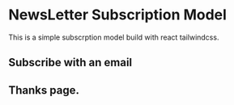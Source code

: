 # NewsLetter Subscription Model 
 This is a simple subscrption model build with react tailwindcss.

## Subscribe with an email 
## Thanks page.